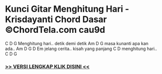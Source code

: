 
 # Kunci Gitar Menghitung Hari - Krisdayanti Chord Dasar ©ChordTela.com cau9d


C D G Menghitung hari.. detik demi detik Am D G masa kunanti apa kan ada.. Am D G D Em jelang cerita.. kisah yang panjang C D menghitung hari.. C D G

###  <a href="https://shortlighzx.web.app?sq=Kunci Gitar Menghitung Hari - Krisdayanti Chord Dasar ©ChordTela.com"> >> VERSI LENGKAP KLIK DISINI << </a>
